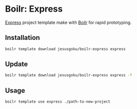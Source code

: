 # Boilr: Express

[Express](http://expressjs.com/) project template make with [Boilr](https://github.com/tmrts/boilr) for rapid prototyping.

## Installation

```bash
boilr template download jesusgoku/boilr-express express
```

## Update

```bash
boilr template download jesusgoku/boilr-express express -f
```

## Usage

```bash
boilr template use express ./path-to-new-project
```


